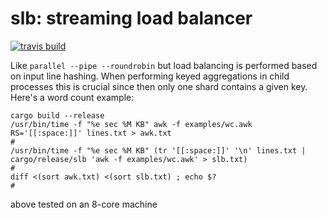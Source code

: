 # slb: streaming load balancer

[![travis build](https://travis-ci.org/vlad17/slb.svg?branch=master)](https://travis-ci.org/vlad17/slb)

Like `parallel --pipe --roundrobin` but load balancing is performed based on input line hashing. When performing keyed aggregations in child processes this is crucial since then only one shard contains a given key. Here's a word count example:

```
cargo build --release
/usr/bin/time -f "%e sec %M KB" awk -f examples/wc.awk RS='[[:space:]]' lines.txt > awk.txt
# 
/usr/bin/time -f "%e sec %M KB" (tr '[[:space:]]' '\n' lines.txt | cargo/release/slb 'awk -f examples/wc.awk' > slb.txt)
# 
diff <(sort awk.txt) <(sort slb.txt) ; echo $?
# 
```

above tested on an 8-core machine
